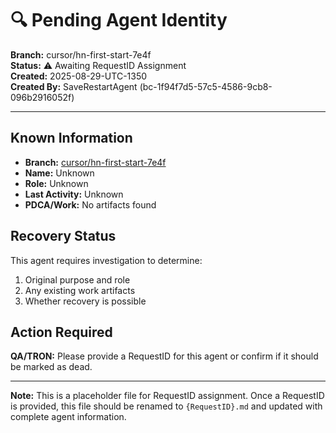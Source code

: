 # 🔍 **Pending Agent Identity**

**Branch:** cursor/hn-first-start-7e4f  
**Status:** ⚠️ Awaiting RequestID Assignment  
**Created:** 2025-08-29-UTC-1350  
**Created By:** SaveRestartAgent (bc-1f94f7d5-57c5-4586-9cb8-096b2916052f)  

---

## **Known Information**

- **Branch:** [cursor/hn-first-start-7e4f](https://github.com/Cerulean-Circle-GmbH/Web4Articles/tree/cursor/hn-first-start-7e4f)
- **Name:** Unknown
- **Role:** Unknown
- **Last Activity:** Unknown
- **PDCA/Work:** No artifacts found

## **Recovery Status**

This agent requires investigation to determine:
1. Original purpose and role
2. Any existing work artifacts
3. Whether recovery is possible

## **Action Required**

**QA/TRON:** Please provide a RequestID for this agent or confirm if it should be marked as dead.

---

**Note:** This is a placeholder file for RequestID assignment. Once a RequestID is provided, this file should be renamed to `{RequestID}.md` and updated with complete agent information.